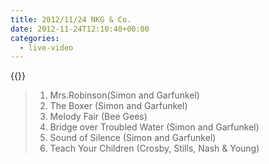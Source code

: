 ```yaml
---
title: 2012/11/24 NKG & Co.
date: 2012-11-24T12:10:40+00:00
categories:
  - live-video
---
```


{{<youtube saw66hgku8k>}}

> 1. Mrs.Robinson(Simon and Garfunkel)  
> 2. The Boxer (Simon and Garfunkel)
> 3. Melody Fair (Bee Gees)  
> 4. Bridge over Troubled Water (Simon and Garfunkel)
> 5. Sound of Silence (Simon and Garfunkel)
> 6. Teach Your Children (Crosby, Stills, Nash & Young)


